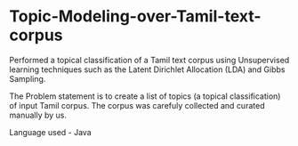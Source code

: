 # Topic-Modeling-over-Tamil-text-corpus
Performed a topical classification of a Tamil text corpus using Unsupervised learning techniques such as the Latent Dirichlet Allocation (LDA) and Gibbs Sampling.

The Problem statement is to create a list of topics (a topical classification) of input Tamil corpus. The corpus was carefuly collected and curated manually by us. 

Language used - Java
